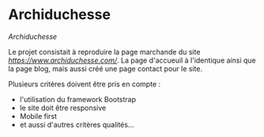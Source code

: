 # Archiduchesse
*Archiduchesse*

Le projet consistait à reproduire la page marchande du site _https://www.archiduchesse.com/_.
La page d'accueuil à l'identique ainsi que la page blog, mais aussi créé une page contact pour le site.

Plusieurs critères doivent être pris en compte :
- l'utilisation du framework Bootstrap
- le site doit être responsive
- Mobile first
- et aussi d'autres critères qualités...


